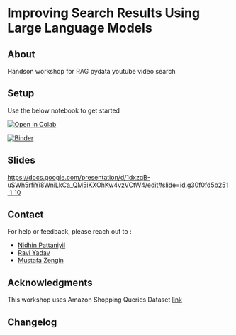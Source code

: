 # Improving Search Results Using Large Language Models


## About

Handson workshop for RAG pydata youtube video search 


## Setup

Use the below notebook to get started

<a target="_blank" href="https://colab.research.google.com/github/npatta01/llm_search/blob/main/start.ipynb">
  <img src="https://colab.research.google.com/assets/colab-badge.svg" alt="Open In Colab"/>
</a>


[![Binder](https://mybinder.org/badge_logo.svg)](https://mybinder.org/v2/gh/npatta01/llm_search/tree/main/HEAD)

## Slides

https://docs.google.com/presentation/d/1dxzqB-uSWh5rfiYi8WniLkCa_QM5iKXOhKw4vzVCtW4/edit#slide=id.g30f0fd5b251_1_10




## Contact

For help or feedback, please reach out to :

- [Nidhin Pattaniyil](https://www.linkedin.com/in/nidhinpattaniyil/)   
- [Ravi Yadav](https://www.linkedin.com/in/ravi-kumar-yadav-535b268/)   
- [Mustafa Zengin](https://www.linkedin.com/in/mustafazengin/)   





## Acknowledgments

This workshop uses Amazon Shopping Queries Dataset [link](https://arxiv.org/pdf/2206.06588.pdf)



## Changelog